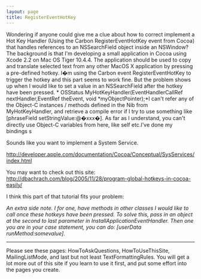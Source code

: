 ```yaml
---
layout: page
title: RegisterEventHotKey
---
```


Wondering if anyone could give me a clue about how to correct implement a Hot Key Handler (Using the Carbon RegisterEventHotKey event from Cocoa) that handles references to an NSSearchField object inside an NSWindow? The background is that I'm developing a small application in Cocoa using Xcode 2.2 on Mac OS Tiger 10.4.4. The application should be used to copy and translate selected text from any other MacOS X application by pressing a pre-defined hotkey. I�m using the Carbon event RegisterEventHotKey to trigger the hotkey and this part seems to work fine.  But the problem shows up when I would like to set a value in an NSSearchField after the hotkey have been pressed. * OSStatus MyHotKeyHandler(EventHandlerCallRef nextHandler,EventRef theEvent, void *myObjectPointer);*I can't refer any of the Object-C instances / methods defined in the Nib from MyHotKeyHandler, and retrieve a compile error if I try to use something like [phraseField setStringValue:@�xxx�]. As far as I understand, you can't directly use Object-C variables from here, like self etc.I've done my bindings	s

Sounds like you want to implement a System Service.

http://developer.apple.com/documentation/Cocoa/Conceptual/SysServices/index.html

You may want to check out this site: http://dbachrach.com/blog/2005/11/28/program-global-hotkeys-in-cocoa-easily/ 

I think this part of that tutorial fits your problem:

*An extra side note. I for one, have methods in other classes I would like to call once these hotkeys have been pressed. To solve this, pass in an object at the second to last parameter in InstallApplicationEventHandler. Then one you are in your case statement, you can do: [userData runMethod:somevalue].*


----
Please see these pages: HowToAskQuestions, HowToUseThisSite, MailingListMode, and last but not least TextFormattingRules. You will get a lot more out of this site if you learn to use it first, and put some effort into the pages you create.

